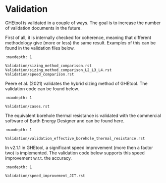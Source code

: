 # Validation

GHEtool is validated in a couple of ways. The goal is to increase the number of validation documents in the future.

First of all, it is internally checked for coherence, meaning that different methodology give (more or less) the same result.
Examples of this can be found in the validation files below.

```{toctree}
:maxdepth: 1

Validation/sizing_method_comparison.rst
Validation/sizing_method_comparison_L2_L3_L4.rst
Validation/speed_comparison.rst
```

Peere et al. (2021) validates the hybrid sizing method of GHEtool. The validation code can be found below.
```{toctree}
:maxdepth: 1

Validation/cases.rst
```

The equivalent borehole thermal resistance is validated with the commercial software of Earth Energy Designer and can be found here.

```{toctree}
:maxdepth: 1

Validation/validation_effective_borehole_thermal_resistance.rst
```

In v2.1.1 in GHEtool, a significant speed improvement (more then a factor two) is implemented. The validation code below supports this
speed improvement w.r.t. the accuracy.

```{toctree}
:maxdepth: 1

Validation/speed_improvement_JIT.rst
```